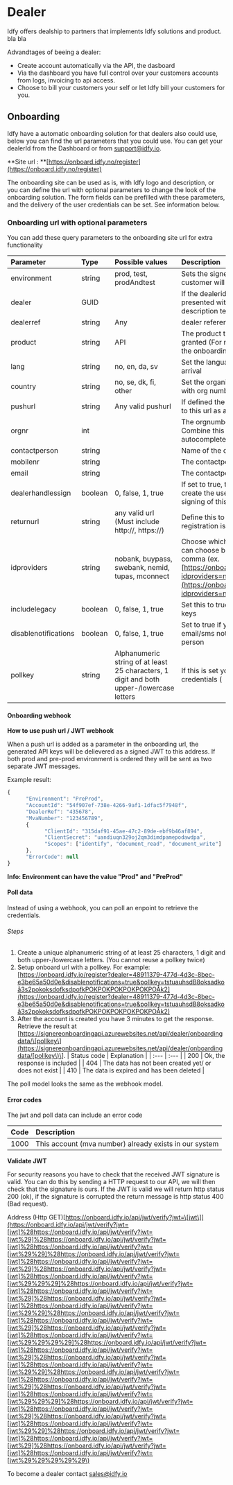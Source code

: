 # Dealer

Idfy offers dealship to partners that implements Idfy solutions and product. bla bla

Advandtages of beeing a dealer:

* Create account automatically via the API, the dasboard 
* Via the dashboard you have full control over your customers accounts from logs, invoicing to api access.
* Choose to bill your customers your self or let Idfy bill your customers for you.

## Onboarding

Idfy have a automatic onboarding solution for that dealers also could use, below you can find the url parameters that you could use. You can get your dealerId from the Dashboard or from support@idfy.io.

**Site url : **[https://onboard.idfy.no/register](https://onboard.idfy.no/register)

The onboarding site can be used as is, with Idfy logo and description, or you can define the url with optional parameters to change the look of the onboarding solution. The form fields can be prefilled with these parameters, and the delivery of the user credentials can be set. See information below.

### Onboarding url with optional parameters

You can add these query parameters to the onboarding site url for extra functionality

| Parameter | Type | Possible values | Description |
| :--- | :--- | :--- | :--- |
| environment | string | prod, test, prodAndtest | Sets the signere environment the new customer will be granted \(default is test\) |
| dealer | GUID |  | If the dealerid exists, the site will be presented with the dealer logo and description text \(if defined\) |
| dealerref | string | Any | dealer reference |
| product | string | API | The product that the customer will be granted \(For now only API is available in the onboarding solution\) |
| lang | string | no, en, da, sv | Set the language of the page upon arrival |
| country | string | no, se, dk, fi, other | Set the organization country, combine with org number to autocomplete form |
| pushurl | string | Any valid pushurl | If defined the credentials will be pushed to this url as a signed jwt hook |
| orgnr | int |  | The orgnumber for the new customer. Combine this with country to autocomplete form. |
| contactperson | string |  | Name of the contactperson |
| mobilenr | string |  | The contactperson's mobile nr |
| email | string |  | The contactperson's email address |
| dealerhandlessign | boolean | 0, false, 1, true | If set to true, the dealer will have to create the user agreement and handle signing of this |
| returnurl | string | any valid url \(Must include http://, https://\) | Define this to redirect here after registration is complete |
| idproviders | string | nobank, buypass, swebank, nemid, tupas, mconnect | Choose which id providers the customer can choose between, separate by comma \(ex. [https://onboard.idfy.no/register?idproviders=nobank,swebank,mconnect](https://onboard.idfy.no/register?idproviders=nobank,swebank,mconnect) |
| includelegacy | boolean | 0, false, 1, true | Set this to true if you need the legacy api keys |
| disablenotifications | boolean | 0, false, 1, true | Set to true if you want to disable email/sms notifications to contact person |
| pollkey | string | Alphanumeric string of at least 25 characters, 1 digit and both upper-/lowercase letters | If this is set you can poll our api for credentials \( |

#### Onboarding webhook

**How to use push url / JWT webhook**

When a push url is added as a parameter in the onboarding url, the generated API keys will be delievered as a signed JWT to this address. If both prod and pre-prod environment is ordered they will be sent as two separate JWT messages.

Example result:

```javascript
{
      "Environment": "PreProd",
      "AccountId": "54f907ef-738e-4266-9af1-1dfac5f7948f",
      "DealerRef": "435678",  
      "MvaNumber": "123456789",         
      {
            "ClientId": "315daf91-45ae-47c2-89de-ebf9b46af894",
            "ClientSecret": "uandiuqn329oj2qm3dimdpamepodawdpa",
            "Scopes": ["identify", "document_read", "document_write"]
      },
      "ErrorCode": null
}
```

**Info: Environment can have the value "Prod" and "PreProd"**

#### Poll data

Instead of using a webhook, you can poll an enpoint to retrieve the credentials.

###### Steps

1. Create a unique alphanumeric string of at least 25 characters, 1 digit and both upper-/lowercase letters. \(You cannot reuse a pollkey twice\)
2. Setup onboard url with a pollkey. For example: [https://onboard.idfy.io/register?dealer=48911379-477d-4d3c-8bec-e3be65a50d0e&disablenotifications=true&pollkey=tstuauhsdB8oksadkoå3s2pokoksdofksdpofkPOKPOKPOKPOKPOKPOÅk2](https://onboard.idfy.io/register?dealer=48911379-477d-4d3c-8bec-e3be65a50d0e&disablenotifications=true&pollkey=tstuauhsdB8oksadkoå3s2pokoksdofksdpofkPOKPOKPOKPOKPOKPOÅk2)
3. After the account is created you have 3 minutes to get the response. Retrieve the result at [https://signereonboardingapi.azurewebsites.net/api/dealer/onboardingdata/\[pollkey\](https://signereonboardingapi.azurewebsites.net/api/dealer/onboardingdata/[pollkey\)\]. 
   | Status code | Explanation |
   | :--- | :--- |
   | 200 | Ok, the response is included |
   | 404 | The data has not been created yet/ or does not exist |
   | 410 | The data is expired and has been deleted |

The poll model looks the same as the webhook model.

#### Error codes

The jwt and poll data can include an error code

| Code | Description |
| :--- | :--- |
| 1000 | This account \(mva number\) already exists in our system |

**Validate JWT**

For security reasons you have to check that the received JWT signature is valid. You can do this by sending a HTTP request to our API, we will then check that the signature is ours. If the JWT is valid we will return http status 200 \(ok\), if the signature is corrupted the return message is http status 400 \(Bad request\).

Address \(Http GET\)[https://onboard.idfy.io/api/jwt/verify?jwt=\[jwt\]](https://onboard.idfy.io/api/jwt/verify?jwt=[jwt]%28https://onboard.idfy.io/api/jwt/verify?jwt=[jwt%29]%28https://onboard.idfy.io/api/jwt/verify?jwt=[jwt]%28https://onboard.idfy.io/api/jwt/verify?jwt=[jwt%29%29]%28https://onboard.idfy.io/api/jwt/verify?jwt=[jwt]%28https://onboard.idfy.io/api/jwt/verify?jwt=[jwt%29]%28https://onboard.idfy.io/api/jwt/verify?jwt=[jwt]%28https://onboard.idfy.io/api/jwt/verify?jwt=[jwt%29%29%29]%28https://onboard.idfy.io/api/jwt/verify?jwt=[jwt]%28https://onboard.idfy.io/api/jwt/verify?jwt=[jwt%29]%28https://onboard.idfy.io/api/jwt/verify?jwt=[jwt]%28https://onboard.idfy.io/api/jwt/verify?jwt=[jwt%29%29]%28https://onboard.idfy.io/api/jwt/verify?jwt=[jwt]%28https://onboard.idfy.io/api/jwt/verify?jwt=[jwt%29]%28https://onboard.idfy.io/api/jwt/verify?jwt=[jwt]%28https://onboard.idfy.io/api/jwt/verify?jwt=[jwt%29%29%29%29]%28https://onboard.idfy.io/api/jwt/verify?jwt=[jwt]%28https://onboard.idfy.io/api/jwt/verify?jwt=[jwt%29]%28https://onboard.idfy.io/api/jwt/verify?jwt=[jwt]%28https://onboard.idfy.io/api/jwt/verify?jwt=[jwt%29%29]%28https://onboard.idfy.io/api/jwt/verify?jwt=[jwt]%28https://onboard.idfy.io/api/jwt/verify?jwt=[jwt%29]%28https://onboard.idfy.io/api/jwt/verify?jwt=[jwt]%28https://onboard.idfy.io/api/jwt/verify?jwt=[jwt%29%29%29]%28https://onboard.idfy.io/api/jwt/verify?jwt=[jwt]%28https://onboard.idfy.io/api/jwt/verify?jwt=[jwt%29]%28https://onboard.idfy.io/api/jwt/verify?jwt=[jwt]%28https://onboard.idfy.io/api/jwt/verify?jwt=[jwt%29%29]%28https://onboard.idfy.io/api/jwt/verify?jwt=[jwt]%28https://onboard.idfy.io/api/jwt/verify?jwt=[jwt%29]%28https://onboard.idfy.io/api/jwt/verify?jwt=[jwt]%28https://onboard.idfy.io/api/jwt/verify?jwt=[jwt%29%29%29%29%29\)

To become a dealer contact [sales@idfy.io](mailto:sales@idfy.io)

